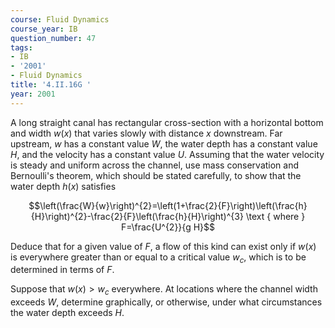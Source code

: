 ```yaml
---
course: Fluid Dynamics
course_year: IB
question_number: 47
tags:
- IB
- '2001'
- Fluid Dynamics
title: '4.II.16G '
year: 2001
---
```



A long straight canal has rectangular cross-section with a horizontal bottom and width $w(x)$ that varies slowly with distance $x$ downstream. Far upstream, $w$ has a constant value $W$, the water depth has a constant value $H$, and the velocity has a constant value $U$. Assuming that the water velocity is steady and uniform across the channel, use mass conservation and Bernoulli's theorem, which should be stated carefully, to show that the water depth $h(x)$ satisfies

$$\left(\frac{W}{w}\right)^{2}=\left(1+\frac{2}{F}\right)\left(\frac{h}{H}\right)^{2}-\frac{2}{F}\left(\frac{h}{H}\right)^{3} \text { where } F=\frac{U^{2}}{g H}$$

Deduce that for a given value of $F$, a flow of this kind can exist only if $w(x)$ is everywhere greater than or equal to a critical value $w_{c}$, which is to be determined in terms of $F$.

Suppose that $w(x)>w_{c}$ everywhere. At locations where the channel width exceeds $W$, determine graphically, or otherwise, under what circumstances the water depth exceeds $H .$